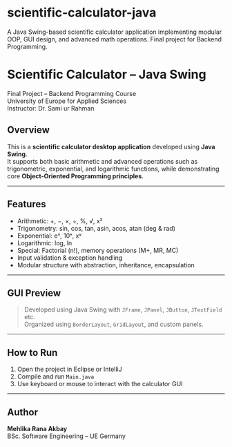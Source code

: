 # scientific-calculator-java
A Java Swing-based scientific calculator application implementing modular OOP, GUI design, and advanced math operations. Final project for Backend Programming.

# Scientific Calculator – Java Swing

Final Project – Backend Programming Course  
University of Europe for Applied Sciences  
Instructor: Dr. Sami ur Rahman

## Overview

This is a **scientific calculator desktop application** developed using **Java Swing**.  
It supports both basic arithmetic and advanced operations such as trigonometric, exponential, and logarithmic functions, while demonstrating core **Object-Oriented Programming principles**.

---

## Features

- Arithmetic: +, −, ×, ÷, %, √, x²
- Trigonometry: sin, cos, tan, asin, acos, atan (deg & rad)
- Exponential: eˣ, 10ˣ, xʸ
- Logarithmic: log, ln
- Special: Factorial (n!), memory operations (M+, MR, MC)
- Input validation & exception handling
- Modular structure with abstraction, inheritance, encapsulation

---

## GUI Preview

> Developed using Java Swing with `JFrame`, `JPanel`, `JButton`, `JTextField` etc.  
> Organized using `BorderLayout`, `GridLayout`, and custom panels.


---

## How to Run

1. Open the project in Eclipse or IntelliJ  
2. Compile and run `Main.java`  
3. Use keyboard or mouse to interact with the calculator GUI

---

## Author

**Mehlika Rana Akbay**  
BSc. Software Engineering – UE Germany  
